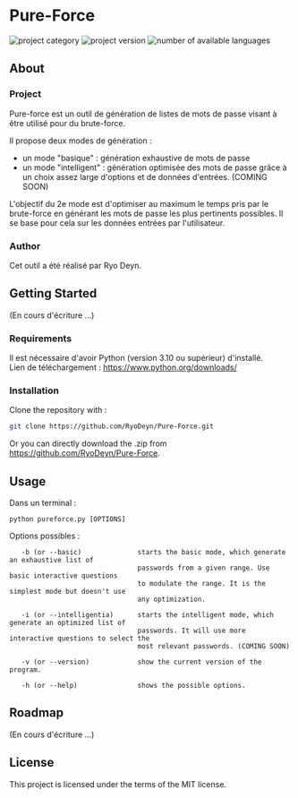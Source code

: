 # Pure-Force

![project category](https://img.shields.io/badge/Project%20Category-Pain-red?style=flat-square)
![project version](https://img.shields.io/badge/Version-1.0-brightgreen?style=flat-square)
![number of available languages](https://img.shields.io/badge/Available%20Languages-2-blue?style=flat-square)

## About

### Project

Pure-force est un outil de génération de listes de mots de passe visant à être utilisé pour du brute-force.

Il propose deux modes de génération :
- un mode "basique" : génération exhaustive de mots de passe
- un mode "intelligent" : génération optimisée des mots de passe grâce à un choix assez large d'options et de données d'entrées. (COMING SOON)

L'objectif du 2e mode est d'optimiser au maximum le temps pris par le brute-force en générant les mots de passe les plus pertinents possibles.
Il se base pour cela sur les données entrées par l'utilisateur.

### Author

Cet outil a été réalisé par Ryo Deyn.

## Getting Started

(En cours d'écriture ...)

### Requirements

Il est nécessaire d'avoir Python (version 3.10 ou supérieur) d'installé.   
Lien de téléchargement : https://www.python.org/downloads/

### Installation

Clone the repository with :
```sh
git clone https://github.com/RyoDeyn/Pure-Force.git
```

Or you can directly download the .zip from https://github.com/RyoDeyn/Pure-Force.

## Usage

Dans un terminal :
```
python pureforce.py [OPTIONS]
```
Options possibles :
```
   -b (or --basic)              starts the basic mode, which generate an exhaustive list of
                                passwords from a given range. Use basic interactive questions
                                to modulate the range. It is the simplest mode but doesn't use
                                any optimization.
                                
   -i (or --intelligentia)      starts the intelligent mode, which generate an optimized list of
                                passwords. It will use more interactive questions to select the
                                most relevant passwords. (COMING SOON)
                                
   -v (or --version)            show the current version of the program.
   
   -h (or --help)               shows the possible options.
```
## Roadmap

(En cours d'écriture ...)

## License

This project is licensed under the terms of the MIT license.
